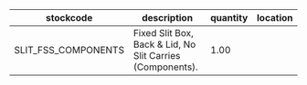 |stockcode|description|quantity|location|
|---------|-----------|--------|--------|
|SLIT_FSS_COMPONENTS|Fixed Slit Box, Back & Lid, No Slit Carries (Components).|1.00||

